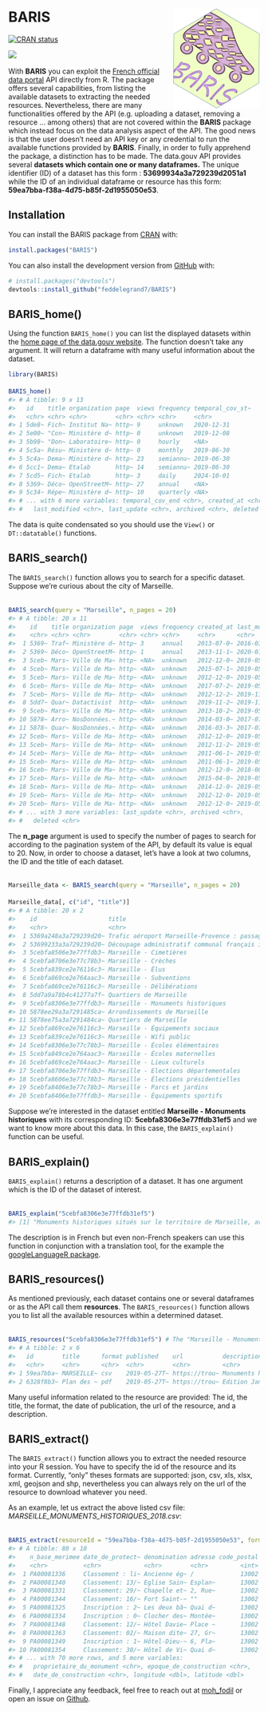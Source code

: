 
<!-- README.md is generated from README.Rmd. Please edit that file -->

# BARIS <a><img src='man/figures/hex.png' align="right" height="200" /></a>

<!-- badges: start -->

[![CRAN
status](https://www.r-pkg.org/badges/version/BARIS)](https://cran.r-project.org/package=BARIS)

<!-- badges: end -->

[![](http://cranlogs.r-pkg.org/badges/grand-total/BARIS?color=blue)](https://cran.r-project.org/package=BARIS)

With **BARIS** you can exploit the [French official data
portal](https://www.data.gouv.fr/fr/) API directly from R. The package
offers several capabilities, from listing the available datasets to
extracting the needed resources. Nevertheless, there are many
functionalities offered by the API (e.g. uploading a dataset, removing a
resource … among others) that are not covered within the **BARIS**
package which instead focus on the data analysis aspect of the API. The
good news is that the user doesn’t need an API key or any credential to
run the available functions provided by **BARIS**. Finally, in order to
fully apprehend the package, a distinction has to be made. The data.gouv
API provides several **datasets which contain one or many dataframes.**
The unique identifier (ID) of a dataset has this form :
**53699934a3a729239d2051a1** while the ID of an individual dataframe or
resource has this form: **59ea7bba-f38a-4d75-b85f-2d1955050e53**.

## Installation

You can install the BARIS package from
[CRAN](https://cran.r-project.org/) with:

``` r
install.packages("BARIS")
```

You can also install the development version from
[GitHub](https://github.com/) with:

``` r
# install.packages("devtools")
devtools::install_github("feddelegrand7/BARIS")
```

## BARIS\_home()

Using the function `BARIS_home()` you can list the displayed datasets
within the [home page of the data.gouv
website](https://www.data.gouv.fr/fr/). The function doesn’t take any
argument. It will return a dataframe with many useful information about
the dataset.

``` r
library(BARIS)

BARIS_home()
#> # A tibble: 9 x 13
#>   id    title organization page  views frequency temporal_cov_st~
#>   <chr> <chr> <chr>        <chr> <chr> <chr>     <chr>           
#> 1 5de8~ Fich~ Institut Na~ http~ 9     unknown   2020-12-31      
#> 2 5e00~ "Con~ Ministère d~ http~ 0     unknown   2019-12-08      
#> 3 5b98~ "Don~ Laboratoire~ http~ 0     hourly    <NA>            
#> 4 5c5a~ Résu~ Ministère d~ http~ 0     monthly   2019-06-30      
#> 5 5c4a~ Dema~ Ministère d~ http~ 23    semiannu~ 2019-06-30      
#> 6 5cc1~ Dema~ Etalab       http~ 14    semiannu~ 2019-06-30      
#> 7 5cd5~ Fich~ Etalab       http~ 3     daily     2024-10-01      
#> 8 5369~ Déco~ OpenStreetM~ http~ 27    annual    <NA>            
#> 9 5c34~ Répe~ Ministère d~ http~ 10    quarterly <NA>            
#> # ... with 6 more variables: temporal_cov_end <chr>, created_at <chr>,
#> #   last_modified <chr>, last_update <chr>, archived <chr>, deleted <chr>
```

The data is quite condensated so you should use the `View()` or
`DT::datatable()` functions.

## BARIS\_search()

The `BARIS_search()` function allows you to search for a specific
dataset. Suppose we’re curious about the city of Marseille.

``` r

BARIS_search(query = "Marseille", n_pages = 20)
#> # A tibble: 20 x 11
#>    id    title organization page  views frequency created_at last_modified
#>    <chr> <chr> <chr>        <chr> <chr> <chr>     <chr>      <chr>        
#>  1 5369~ Traf~ Ministère d~ http~ 3     annual    2013-07-0~ 2016-03-04T0~
#>  2 5369~ Déco~ OpenStreetM~ http~ 1     annual    2013-11-1~ 2020-01-02T1~
#>  3 5ceb~ Mars~ Ville de Ma~ http~ <NA>  unknown   2012-12-0~ 2019-05-09T0~
#>  4 5ceb~ Mars~ Ville de Ma~ http~ <NA>  unknown   2015-07-1~ 2019-05-09T0~
#>  5 5ceb~ Mars~ Ville de Ma~ http~ <NA>  unknown   2012-12-0~ 2019-05-09T0~
#>  6 5ceb~ Mars~ Ville de Ma~ http~ <NA>  unknown   2017-07-2~ 2019-05-09T0~
#>  7 5ceb~ Mars~ Ville de Ma~ http~ <NA>  unknown   2012-12-2~ 2019-11-15T0~
#>  8 5dd7~ Quar~ Datactivist  http~ <NA>  unknown   2019-11-2~ 2019-11-22T1~
#>  9 5ceb~ Mars~ Ville de Ma~ http~ <NA>  unknown   2013-10-2~ 2019-05-09T0~
#> 10 5878~ Arro~ NosDonnées.~ http~ <NA>  unknown   2014-03-0~ 2017-07-10T0~
#> 11 5878~ Quar~ NosDonnées.~ http~ <NA>  unknown   2016-03-3~ 2017-07-10T0~
#> 12 5ceb~ Mars~ Ville de Ma~ http~ <NA>  unknown   2012-12-0~ 2019-05-09T0~
#> 13 5ceb~ Mars~ Ville de Ma~ http~ <NA>  unknown   2012-11-2~ 2019-05-09T0~
#> 14 5ceb~ Mars~ Ville de Ma~ http~ <NA>  unknown   2011-06-1~ 2019-05-09T0~
#> 15 5ceb~ Mars~ Ville de Ma~ http~ <NA>  unknown   2011-06-1~ 2019-05-09T0~
#> 16 5ceb~ Mars~ Ville de Ma~ http~ <NA>  unknown   2012-12-0~ 2018-08-22T0~
#> 17 5ceb~ Mars~ Ville de Ma~ http~ <NA>  unknown   2015-04-0~ 2019-05-09T0~
#> 18 5ceb~ Mars~ Ville de Ma~ http~ <NA>  unknown   2014-12-0~ 2019-05-09T0~
#> 19 5ceb~ Mars~ Ville de Ma~ http~ <NA>  unknown   2012-12-0~ 2019-05-09T0~
#> 20 5ceb~ Mars~ Ville de Ma~ http~ <NA>  unknown   2012-12-0~ 2019-05-09T0~
#> # ... with 3 more variables: last_update <chr>, archived <chr>,
#> #   deleted <chr>
```

The **n\_page** argument is used to specify the number of pages to
search for according to the pagination system of the API, by default its
value is equal to 20. Now, in order to choose a dataset, let’s have a
look at two columns, the ID and the title of each dataset.

``` r

Marseille_data <- BARIS_search(query = "Marseille", n_pages = 20)

Marseille_data[, c("id", "title")]
#> # A tibble: 20 x 2
#>    id                    title                                             
#>    <chr>                 <chr>                                             
#>  1 5369a248a3a729239d20~ Trafic aéroport Marseille-Provence : passagers et~
#>  2 53699233a3a729239d20~ Découpage administratif communal français issu d'~
#>  3 5cebfa8506e3e77ffdb3~ Marseille - Cimetières                            
#>  4 5cebfa8706e3e77c78b3~ Marseille - Crèches                               
#>  5 5cebfa839ce2e76116c3~ Marseille - Élus                                  
#>  6 5cebfa869ce2e764aac3~ Marseille - Subventions                           
#>  7 5cebfa869ce2e76116c3~ Marseille - Délibérations                         
#>  8 5dd7a9a78b4c41277a7f~ Quartiers de Marseille                            
#>  9 5cebfa8306e3e77ffdb3~ Marseille - Monuments historiques                 
#> 10 5878ee29a3a7291485ca~ Arrondissements de Marseille                      
#> 11 5878ee75a3a7291484ca~ Quartiers de Marseille                            
#> 12 5cebfa869ce2e76116c3~ Marseille - Équipements sociaux                   
#> 13 5cebfa839ce2e76116c3~ Marseille - Wifi public                           
#> 14 5cebfa8306e3e77c78b3~ Marseille - Écoles élémentaires                   
#> 15 5cebfa849ce2e764aac3~ Marseille - Écoles maternelles                    
#> 16 5cebfa869ce2e764aac3~ Marseille - Lieux culturels                       
#> 17 5cebfa8706e3e77ffdb3~ Marseille - Elections départementales             
#> 18 5cebfa8606e3e77c78b3~ Marseille - Élections présidentielles             
#> 19 5cebfa8406e3e77c78b3~ Marseille - Parcs et jardins                      
#> 20 5cebfa8406e3e77ffdb3~ Marseille - Équipements sportifs
```

Suppose we’re interested in the dataset entitled **Marseille - Monuments
historiques** with its corresponding ID: **5cebfa8306e3e77ffdb31ef5**
and we want to know more about this data. In this case, the
`BARIS_explain()` function can be useful.

## BARIS\_explain()

`BARIS_explain()` returns a description of a dataset. It has one
argument which is the ID of the dataset of interest.

``` r

BARIS_explain("5cebfa8306e3e77ffdb31ef5")
#> [1] "Monuments historiques situés sur le territoire de Marseille, avec adresse, numéro de base Mérimée (base de données du Ministère de la Culture recensant les monuments historiques de toute la France) et points de géolocalisation"
```

The description is in French but even non-French speakers can use this
function in conjunction with a translation tool, for the example the
[googleLanguageR
package](https://cran.r-project.org/package=googleLanguageR).

## BARIS\_resources()

As mentioned previously, each dataset contains one or several dataframes
or as the API call them **resources**. The `BARIS_resources()` function
allows you to list all the available resources within a determined
dataset.

``` r

BARIS_resources("5cebfa8306e3e77ffdb31ef5") # The "Marseille - Monuments historiques" ID
#> # A tibble: 2 x 6
#>   id        title      format published    url           description       
#>   <chr>     <chr>      <chr>  <chr>        <chr>         <chr>             
#> 1 59ea7bba~ MARSEILLE~ csv    2019-05-27T~ https://trou~ Monuments histori~
#> 2 6328f8b3~ Plan des ~ pdf    2019-05-27T~ https://trou~ Edition Janvier 2~
```

Many useful information related to the resource are provided: The id,
the title, the format, the date of publication, the url of the resource,
and a description.

## BARIS\_extract()

The `BARIS_extract()` function allows you to extract the needed resource
into your R session. You have to specify the id of the resource and its
format. Currently, “only” theses formats are supported: json, csv, xls,
xlsx, xml, geojson and shp, nevertheless you can always rely on the url
of the resource to download whatever you need.

As an example, let us extract the above listed csv file:
*MARSEILLE\_MONUMENTS\_HISTORIQUES\_2018.csv*:

``` r

BARIS_extract(resourceId = "59ea7bba-f38a-4d75-b85f-2d1955050e53", format = "csv")
#> # A tibble: 80 x 10
#>    n_base_merimee date_de_protect~ denomination adresse code_postal
#>    <chr>          <chr>            <chr>        <chr>         <int>
#>  1 PA00081336     Classement : li~ Ancienne ég~ /             13002
#>  2 PA00081340     Classement: 13/~ Eglise Sain~ Esplan~       13002
#>  3 PA00081331     Classement: 29/~ Chapelle et~ 2, Rue~       13002
#>  4 PA00081344     Classement: 16/~ Fort Saint-~ ""            13002
#>  5 PA00081325     Inscription : 2~ Les deux bâ~ Quai d~       13002
#>  6 PA00081334     Inscription : 0~ Clocher des~ Montée~       13002
#>  7 PA00081348     Classement: 12/~ Hôtel Davie~ Place ~       13002
#>  8 PA00081363     Classement: 02/~ Maison dite~ 27, Gr~       13002
#>  9 PA00081349     Inscription : 1~ Hôtel-Dieu-~ 6, Pla~       13002
#> 10 PA00081354     Classement: 30/~ Hôtel de Vi~ Quai d~       13002
#> # ... with 70 more rows, and 5 more variables:
#> #   proprietaire_du_monument <chr>, epoque_de_construction <chr>,
#> #   date_de_construction <chr>, longitude <dbl>, latitude <dbl>
```

Finally, I appreciate any feedback, feel free to reach out at
[moh\_fodil](https://twitter.com/moh_fodil) or open an issue on
[Github](https://github.com/feddelegrand7/BARIS/issues).
